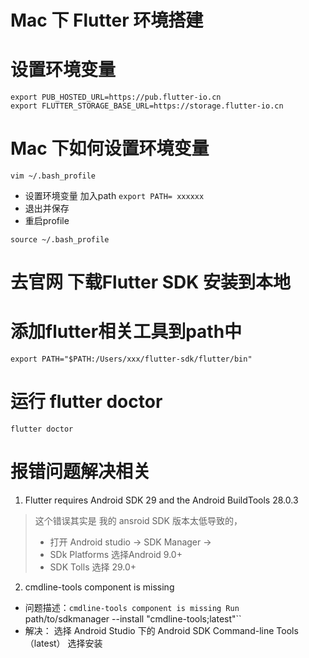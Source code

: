 # Mac 下 Flutter 环境搭建


# 设置环境变量
```
export PUB_HOSTED_URL=https://pub.flutter-io.cn
export FLUTTER_STORAGE_BASE_URL=https://storage.flutter-io.cn
```
# Mac 下如何设置环境变量
```
vim ~/.bash_profile
```
* 设置环境变量 加入path
`export PATH= xxxxxx`
* 退出并保存
* 重启profile
```
source ~/.bash_profile
```
# 去官网 下载Flutter SDK 安装到本地

# 添加flutter相关工具到path中
`export PATH="$PATH:/Users/xxx/flutter-sdk/flutter/bin"`

# 运行 flutter doctor
```
flutter doctor
```

# 报错问题解决相关
1. Flutter requires Android SDK 29 and the Android BuildTools 28.0.3
> 这个错误其实是 我的 ansroid SDK 版本太低导致的，
>- 打开 Android studio -> SDK Manager -> 
>- SDk Platforms 选择Android 9.0+
>- SDK Tolls 选择 29.0+

2. cmdline-tools component is missing
* 问题描述：`cmdline-tools component is missing
Run `path/to/sdkmanager --install "cmdline-tools;latest"``
* 解决：
选择 Android Studio 下的 Android SDK Command-line Tools（latest） 选择安装
